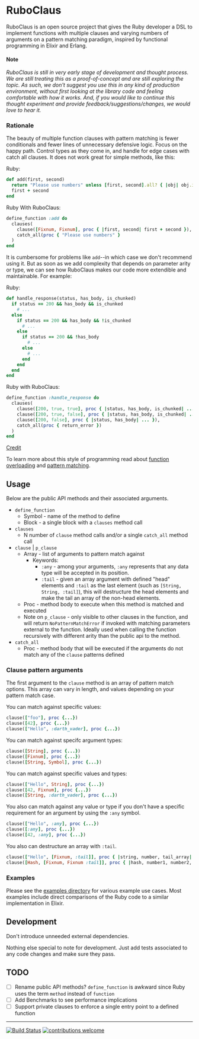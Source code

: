 # RuboClaus

RuboClaus is an open source project that gives the Ruby developer a DSL to implement functions with multiple clauses and varying numbers of arguments on a pattern matching paradigm, inspired by functional programming in Elixir and Erlang.

#### Note

_RuboClaus is still in very early stage of development and thought process.  We are still treating this as a proof-of-concept and are still exploring the topic.  As such, we don't suggest you use this in any kind of production environment, without first looking at the library code and feeling comfortable with how it works.  And, if you would like to continue this thought experiment and provide feedback/suggestions/changes, we would love to hear it._

### Rationale

The beauty of multiple function clauses with pattern matching is fewer conditionals and fewer lines of unnecessary defensive logic. Focus on the happy path. Control types as they come in, and handle for edge cases with catch all clauses. It does not work great for simple methods, like this:

Ruby:

```ruby
def add(first, second)
  return "Please use numbers" unless [first, second].all? { |obj| obj.is_a? Fixnum }
  first + second
end
```

Ruby With RuboClaus:

```ruby
define_function :add do
  clauses(
    clause([Fixnum, Fixnum], proc { |first, second| first + second }),
    catch_all(proc { "Please use numbers" }
  )
end
```

It is cumbersome for problems like `add`--in which case we don't recommend using it. But as soon as we add complexity that depends on parameter arity or type, we can see how RuboClaus makes our code more extendible and maintainable. For example:

Ruby:

```ruby
def handle_response(status, has_body, is_chunked)
  if status == 200 && has_body && is_chunked
    # ...
  else
    if status == 200 && has_body && !is_chunked
      # ...
    else
      if status == 200 && !has_body
        # ...
      else
        # ...
      end
    end
  end
end
```

Ruby with RuboClaus:

```ruby
define_function :handle_response do
  clauses(
    clause([200, true, true], proc { |status, has_body, is_chunked| ... }),
    clause([200, true, false], proc { |status, has_body, is_chunked| ... }),
    clause([200, false], proc { |status, has_body| ... }),
    catch_all(proc { return_error })
  )
end
```
[Credit](https://www.reddit.com/r/elixir/comments/34jyto/what_are_the_benefits_of_pattern_matching_as/cqve33n)

To learn more about this style of programming read about [function overloading](https://en.wikipedia.org/wiki/Function_overloading) and [pattern matching](https://en.wikipedia.org/wiki/Pattern_matching).

## Usage

Below are the public API methods and their associated arguments.

* `define_function`
	* Symbol - name of the method to define
	* Block - a single block with a `clauses` method call
* `clauses`
	* N number of `clause` method calls and/or a single `catch_all` method call
* `clause` | `p_clause`
	* Array - list of arguments to pattern match against
      * Keywords:
        * `:any` - among your arguments, `:any` represents that any data type will be accepted in its position.
        * `:tail` - given an array argument with defined "head" elements and `:tail` as the last element (such as `[String, String, :tail]`), this will destructure the head elements and make the tail an array of the non-head elements.
	* Proc - method body to execute when this method is matched and executed
    * Note on `p_clause` - only visible to other clauses in the function, and will return `NoPatternMatchError` if invoked with matching parameters external to the function. Ideally used when calling the function recursively with different arity than the public api to the method.
* `catch_all`
	* Proc - method body that will be executed if the arguments do not match any of the `clause` patterns defined

### Clause pattern arguments

The first argument to the `clause` method is an array of pattern match options.  This array can vary in length, and values depending on your pattern match case.

You can match against specific values:

```ruby
clause(["foo"], proc {...})
clause([42], proc {...})
clause(["Hello", :darth_vader], proc {...})
```

You can match against specifc argument types:

```ruby
clause([String], proc {...})
clause([Fixnum], proc {...})
clause([String, Symbol], proc {...})
```

You can match against specific values and types:

```ruby
clause(["Hello", String], proc {...})
clause([42, Fixnum], proc {...})
clause([String, :darth_vader], proc {...})
```

You also can match against any value or type if you don't have a specific requirement for an argument by using the `:any` symbol.

```ruby
clause(["Hello", :any], proc {...})
clause([:any], proc {...})
clause([42, :any], proc {...})
```

You also can destructure an array with `:tail`.

```ruby
clause(["Hello", [Fixnum, :tail]], proc { |string, number, tail_array| ...  })
clause([Hash, [Fixnum, Fixnum :tail]], proc { |hash, number1, number2,  tail_array| ... })
```



### Examples

Please see the [examples directory](https://github.com/mojotech/rubo_claus/tree/master/examples) for various example use cases.  Most examples include direct comparisons of the Ruby code to a similar implementation in Elixir.

## Development

Don't introduce unneeded external dependencies.

Nothing else special to note for development.  Just add tests associated to any code changes and make sure they pass.

## TODO

- [ ] Rename public API methods? `define_function` is awkward since Ruby uses the term `method` instead of `function`
- [ ] Add Benchmarks to see performance implications
- [ ] Support private clauses to enforce a single entry point to a defined function

---

[![Build Status](https://travis-ci.org/mojotech/rubo_claus.svg?branch=master)](https://travis-ci.org/mojotech/rubo_claus)
[![contributions welcome](https://img.shields.io/badge/contributions-welcome-brightgreen.svg?style=flat)](https://github.com/dwyl/esta/issues)
